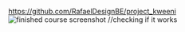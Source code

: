 https://github.com/RafaelDesignBE/project_kweeni
<img src="../../../Desktop/proof%20finished%20course.JPG" alt="finished course screenshot">
//checking if it works